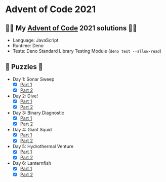 # Advent of Code 2021

## 🎄🎅 My [Advent of Code](https://adventofcode.com/) 2021 solutions 🎅🎄
- Language: JavaScript
- Runtime: Deno
- Tests: Deno Standard Library Testing Module (`deno test --allow-read`)

## 🧩 Puzzles 🧩
- Day 1: Sonar Sweep
  - [x] [Part 1](day1/part1.js)
  - [x] [Part 2](day1/part2.js)
- Day 2: Dive!
  - [x] [Part 1](day2/part1.js)
  - [x] [Part 2](day2/part2.js)
- Day 3: Binary Diagnostic
  - [x] [Part 1](day3/part1.js)
  - [x] [Part 2](day3/part2.js)
- Day 4: Giant Squid
  - [x] [Part 1](day4/part1.js)
  - [x] [Part 2](day4/part2.js)
- Day 5: Hydrothermal Venture
  - [x] [Part 1](day5/part1.js)
  - [x] [Part 2](day5/part2.js)
- Day 6: Lanternfish
  - [x] [Part 1](day6/part1.js)
  - [x] [Part 2](day6/part2.js)

